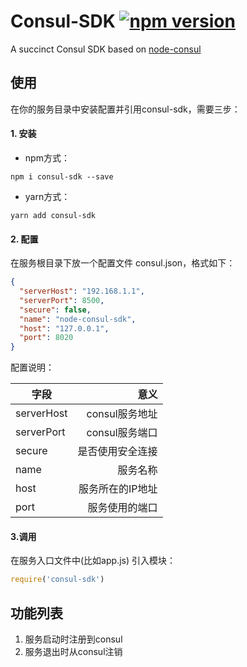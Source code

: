 # Consul-SDK  [![npm version](https://badge.fury.io/js/consul-sdk.svg)](https://badge.fury.io/js/consul-sdk)
A succinct Consul SDK based on [node-consul](https://www.npmjs.com/package/consul)   

## 使用
在你的服务目录中安装配置并引用consul-sdk，需要三步：

#### 1. 安装
- npm方式：
```shell
npm i consul-sdk --save
```
- yarn方式：
```shell
yarn add consul-sdk
```
#### 2. 配置
在服务根目录下放一个配置文件 consul.json，格式如下：
```json
{
  "serverHost": "192.168.1.1",      
  "serverPort": 8500,              
  "secure": false,                 
  "name": "node-consul-sdk",        
  "host": "127.0.0.1",              
  "port": 8020               
}
```
配置说明：

| 字段        |     意义     |
| -----------| ---------:|
|serverHost | consul服务地址|
|serverPort |consul服务端口 |
|secure | 是否使用安全连接 |
|name |服务名称 |
|host |服务所在的IP地址 |
|port |服务使用的端口 |

#### 3.调用
在服务入口文件中(比如app.js) 引入模块：
```javascript
require('consul-sdk')
```

## 功能列表
1. 服务启动时注册到consul
2. 服务退出时从consul注销